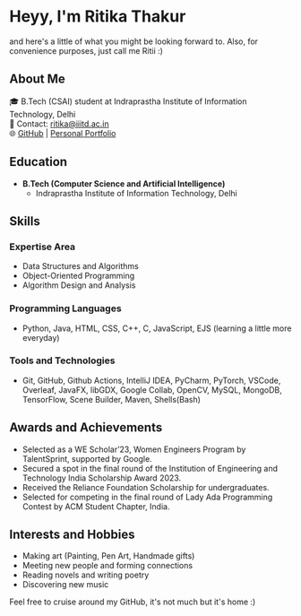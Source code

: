 # Heyy, I'm Ritika Thakur
and here's a little of what you might be looking forward to. Also, for convenience purposes, just call me Ritii :)

## About Me
🎓 B.Tech (CSAI) student at Indraprastha Institute of Information Technology, Delhi  
📧 Contact: ritika@iiitd.ac.in  
🌐 [GitHub](https://github.com/Ritii-13) | [Personal Portfolio](https://ritii-13.github.io/Hello-World/)

## Education
- **B.Tech (Computer Science and Artificial Intelligence)**
  - Indraprastha Institute of Information Technology, Delhi

## Skills
### Expertise Area
- Data Structures and Algorithms
- Object-Oriented Programming
- Algorithm Design and Analysis

### Programming Languages
- Python, Java, HTML, CSS, C++, C, JavaScript, EJS (learning a little more everyday)

### Tools and Technologies
- Git, GitHub, Github Actions, IntelliJ IDEA, PyCharm, PyTorch, VSCode, Overleaf, JavaFX, libGDX, Google Collab, OpenCV, MySQL, MongoDB, TensorFlow, Scene Builder, Maven, Shells(Bash)

## Awards and Achievements
- Selected as a WE Scholar’23, Women Engineers Program by TalentSprint, supported by Google.
- Secured a spot in the final round of the Institution of Engineering and Technology India Scholarship Award 2023.
- Received the Reliance Foundation Scholarship for undergraduates.
- Selected for competing in the final round of Lady Ada Programming Contest by ACM Student Chapter, India.

## Interests and Hobbies
- Making art (Painting, Pen Art, Handmade gifts)
- Meeting new people and forming connections
- Reading novels and writing poetry
- Discovering new music

Feel free to cruise around my GitHub, it's not much but it's home :)

